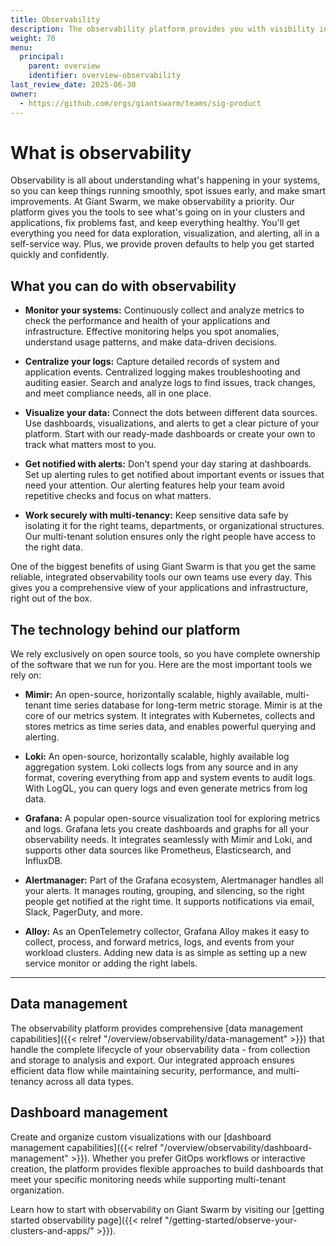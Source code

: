 ```yaml
---
title: Observability
description: The observability platform provides you with visibility into the Giant Swarm platform, your cluster fleet, and application workloads.
weight: 70
menu:
  principal:
    parent: overview
    identifier: overview-observability
last_review_date: 2025-06-30
owner:
  - https://github.com/orgs/giantswarm/teams/sig-product
---
```


# What is observability

Observability is all about understanding what's happening in your systems, so you can keep things running smoothly, spot issues early, and make smart improvements. At Giant Swarm, we make observability a priority. Our platform gives you the tools to see what's going on in your clusters and applications, fix problems fast, and keep everything healthy. You'll get everything you need for data exploration, visualization, and alerting, all in a self-service way. Plus, we provide proven defaults to help you get started quickly and confidently.

## What you can do with observability

- **Monitor your systems:** Continuously collect and analyze metrics to check the performance and health of your applications and infrastructure. Effective monitoring helps you spot anomalies, understand usage patterns, and make data-driven decisions.

- **Centralize your logs:** Capture detailed records of system and application events. Centralized logging makes troubleshooting and auditing easier. Search and analyze logs to find issues, track changes, and meet compliance needs, all in one place.

- **Visualize your data:** Connect the dots between different data sources. Use dashboards, visualizations, and alerts to get a clear picture of your platform. Start with our ready-made dashboards or create your own to track what matters most to you.

- **Get notified with alerts:** Don’t spend your day staring at dashboards. Set up alerting rules to get notified about important events or issues that need your attention. Our alerting features help your team avoid repetitive checks and focus on what matters.

- **Work securely with multi-tenancy:** Keep sensitive data safe by isolating it for the right teams, departments, or organizational structures. Our multi-tenant solution ensures only the right people have access to the right data.

One of the biggest benefits of using Giant Swarm is that you get the same reliable, integrated observability tools our own teams use every day. This gives you a comprehensive view of your applications and infrastructure, right out of the box.

## The technology behind our platform

We rely exclusively on open source tools, so you have complete ownership of the software that we run for you.
Here are the most important tools we rely on:

- **Mimir:** An open-source, horizontally scalable, highly available, multi-tenant time series database for long-term metric storage. Mimir is at the core of our metrics system. It integrates with Kubernetes, collects and stores metrics as time series data, and enables powerful querying and alerting.

- **Loki:** An open-source, horizontally scalable, highly available log aggregation system. Loki collects logs from any source and in any format, covering everything from app and system events to audit logs. With LogQL, you can query logs and even generate metrics from log data.

- **Grafana:** A popular open-source visualization tool for exploring metrics and logs. Grafana lets you create dashboards and graphs for all your observability needs. It integrates seamlessly with Mimir and Loki, and supports other data sources like Prometheus, Elasticsearch, and InfluxDB.

- **Alertmanager:** Part of the Grafana ecosystem, Alertmanager handles all your alerts. It manages routing, grouping, and silencing, so the right people get notified at the right time. It supports notifications via email, Slack, PagerDuty, and more.

- **Alloy:** As an OpenTelemetry collector, Grafana Alloy makes it easy to collect, process, and forward metrics, logs, and events from your workload clusters. Adding new data is as simple as setting up a new service monitor or adding the right labels.

---

## Data management

The observability platform provides comprehensive [data management capabilities]({{< relref "/overview/observability/data-management" >}}) that handle the complete lifecycle of your observability data - from collection and storage to analysis and export. Our integrated approach ensures efficient data flow while maintaining security, performance, and multi-tenancy across all data types.

## Dashboard management

Create and organize custom visualizations with our [dashboard management capabilities]({{< relref "/overview/observability/dashboard-management" >}}). Whether you prefer GitOps workflows or interactive creation, the platform provides flexible approaches to build dashboards that meet your specific monitoring needs while supporting multi-tenant organization.

Learn how to start with observability on Giant Swarm by visiting our [getting started observability page]({{< relref "/getting-started/observe-your-clusters-and-apps/" >}}).
